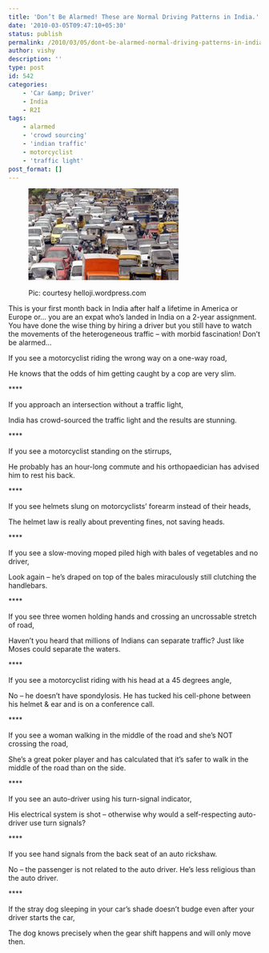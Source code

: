 ```yaml
---
title: 'Don’t Be Alarmed! These are Normal Driving Patterns in India.'
date: '2010-03-05T09:47:10+05:30'
status: publish
permalink: /2010/03/05/dont-be-alarmed-normal-driving-patterns-in-india
author: vishy
description: ''
type: post
id: 542
categories: 
    - 'Car &amp; Driver'
    - India
    - R2I
tags:
    - alarmed
    - 'crowd sourcing'
    - 'indian traffic'
    - motorcyclist
    - 'traffic light'
post_format: []
---
```

<figure aria-describedby="caption-attachment-1345" class="wp-caption alignleft" id="attachment_1345" style="width: 300px">

[![](../../../../uploads/2010/03/driving-in-india_1.jpg "driving-in-india_1")](http://www.ulaar.com/wp-content/uploads/2010/03/driving-in-india_1.jpg)<figcaption class="wp-caption-text" id="caption-attachment-1345">Pic: courtesy helloji.wordpress.com</figcaption></figure>

This is your first month back in India after half a lifetime in America or Europe or… you are an expat who’s landed in India on a 2-year assignment. You have done the wise thing by hiring a driver but you still have to watch the movements of the heterogeneous traffic – with morbid fascination! Don’t be alarmed…

If you see a motorcyclist riding the wrong way on a one-way road,

He knows that the odds of him getting caught by a cop are very slim.

\*\*\*\*

If you approach an intersection without a traffic light,

India has crowd-sourced the traffic light and the results are stunning.

\*\*\*\*

If you see a motorcyclist standing on the stirrups,

He probably has an hour-long commute and his orthopaedician has advised him to rest his back.

\*\*\*\*

If you see helmets slung on motorcyclists’ forearm instead of their heads,

The helmet law is really about preventing fines, not saving heads.

\*\*\*\*

If you see a slow-moving moped piled high with bales of vegetables and no driver,

Look again – he’s draped on top of the bales miraculously still clutching the handlebars.

\*\*\*\*

If you see three women holding hands and crossing an uncrossable stretch of road,

Haven’t you heard that millions of Indians can separate traffic? Just like Moses could separate the waters.

\*\*\*\*

If you see a motorcyclist riding with his head at a 45 degrees angle,

No – he doesn’t have spondylosis. He has tucked his cell-phone between his helmet &amp; ear and is on a conference call.

\*\*\*\*

If you see a woman walking in the middle of the road and she’s NOT crossing the road,

She’s a great poker player and has calculated that it’s safer to walk in the middle of the road than on the side.

\*\*\*\*

If you see an auto-driver using his turn-signal indicator,

His electrical system is shot – otherwise why would a self-respecting auto-driver use turn signals?

\*\*\*\*

If you see hand signals from the back seat of an auto rickshaw.

No – the passenger is not related to the auto driver. He’s less religious than the auto driver.

\*\*\*\*

If the stray dog sleeping in your car’s shade doesn’t budge even after your driver starts the car,

The dog knows precisely when the gear shift happens and will only move then.
